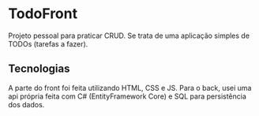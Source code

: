 # TodoFront

Projeto pessoal para praticar CRUD. Se trata de uma aplicação simples de TODOs (tarefas a fazer).

## Tecnologias

A parte do front foi feita utilizando HTML, CSS e JS. Para o back, usei uma api própria feita com C# (EntityFramework Core) e SQL para persistência dos dados.